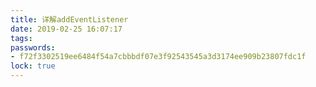 ```yaml
---
title: 详解addEventListener
date: 2019-02-25 16:07:17
tags:
passwords: 
- f72f3302519ee6484f54a7cbbbdf07e3f92543545a3d3174ee909b23807fdc1f
lock: true
---
```

